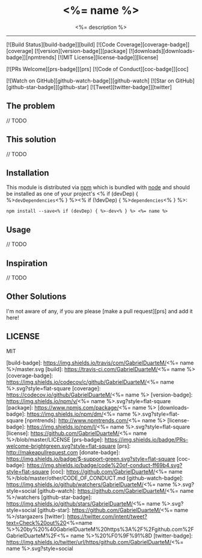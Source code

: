 <div align="center">
  <h1><%= name %></h1>

  <p><%= description %></p>
</div>

<hr />

[![Build Status][build-badge]][build]
[![Code Coverage][coverage-badge]][coverage]
[![version][version-badge]][package]
[![downloads][downloads-badge]][npmtrends]
[![MIT License][license-badge]][license]

[![PRs Welcome][prs-badge]][prs]
[![Code of Conduct][coc-badge]][coc]

[![Watch on GitHub][github-watch-badge]][github-watch]
[![Star on GitHub][github-star-badge]][github-star]
[![Tweet][twitter-badge]][twitter]

## The problem

// TODO

## This solution

// TODO

## Installation

This module is distributed via [npm][npm] which is bundled with [node][node] and
should be installed as one of your project's <% if (devDep) { %>`devDependencies`<% } %><% if (!devDep) { %>`dependencies`<% } %>:

```
npm install --save<% if (devDep) { %>-dev<% } %> <%= name %>
```

## Usage

// TODO

## Inspiration

// TODO

## Other Solutions

I'm not aware of any, if you are please [make a pull request][prs] and add it
here!

## LICENSE

MIT

[npm]: https://www.npmjs.com/
[node]: https://nodejs.org
[build-badge]: https://img.shields.io/travis/com/GabrielDuarteM/<%= name %>/master.svg
[build]: https://travis-ci.com/GabrielDuarteM/<%= name %>
[coverage-badge]: https://img.shields.io/codecov/c/github/GabrielDuarteM/<%= name %>.svg?style=flat-square
[coverage]: https://codecov.io/github/GabrielDuarteM/<%= name %>
[version-badge]: https://img.shields.io/npm/v/<%= name %>.svg?style=flat-square
[package]: https://www.npmjs.com/package/<%= name %>
[downloads-badge]: https://img.shields.io/npm/dm/<%= name %>.svg?style=flat-square
[npmtrends]: http://www.npmtrends.com/<%= name %>
[license-badge]: https://img.shields.io/npm/l/<%= name %>.svg?style=flat-square
[license]: https://github.com/GabrielDuarteM/<%= name %>/blob/master/LICENSE
[prs-badge]: https://img.shields.io/badge/PRs-welcome-brightgreen.svg?style=flat-square
[prs]: http://makeapullrequest.com
[donate-badge]: https://img.shields.io/badge/$-support-green.svg?style=flat-square
[coc-badge]: https://img.shields.io/badge/code%20of-conduct-ff69b4.svg?style=flat-square
[coc]: https://github.com/GabrielDuarteM/<%= name %>/blob/master/other/CODE_OF_CONDUCT.md
[github-watch-badge]: https://img.shields.io/github/watchers/GabrielDuarteM/<%= name %>.svg?style=social
[github-watch]: https://github.com/GabrielDuarteM/<%= name %>/watchers
[github-star-badge]: https://img.shields.io/github/stars/GabrielDuarteM/<%= name %>.svg?style=social
[github-star]: https://github.com/GabrielDuarteM/<%= name %>/stargazers
[twitter]: https://twitter.com/intent/tweet?text=Check%20out%20<%=name %>%20by%20%40GabrielDuarteM%20https%3A%2F%2Fgithub.com%2FGabrielDuarteM%2F<%= name %>%20%F0%9F%91%8D
[twitter-badge]: https://img.shields.io/twitter/url/https/github.com/GabrielDuarteM/<%= name %>.svg?style=social
